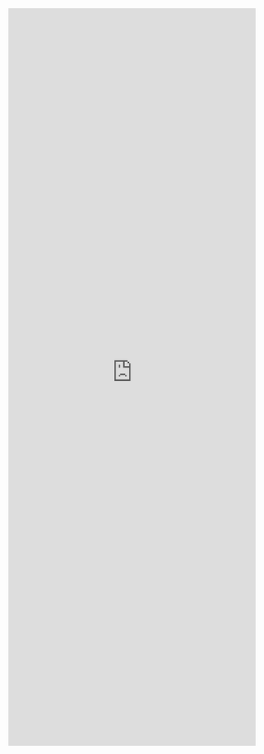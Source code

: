 <iframe title='DetailsList Drag &amp; Drop Example' src='https://fabricweb.z5.web.core.windows.net/pr-deploy-site/refs/pull/9333/merge/fabric-website-resources/dist/index.html#/examples/detailslist/draganddrop?docsExample=true' frameborder='no' width='100%' height='1500'>